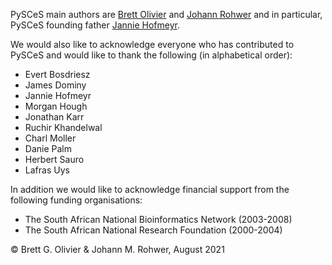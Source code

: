 PySCeS main authors are [Brett Olivier](https://research.vu.nl/en/persons/bg-olivier)
and [Johann Rohwer](https://github.com/jmrohwer) and in particular, PySCeS founding
father [Jannie Hofmeyr]().

We would also like to acknowledge everyone who has contributed to PySCeS and would like
to thank the following (in alphabetical order):

* Evert Bosdriesz
* James Dominy
* Jannie Hofmeyr
* Morgan Hough
* Jonathan Karr
* Ruchir Khandelwal
* Charl Moller
* Danie Palm
* Herbert Sauro
* Lafras Uys

In addition we would like to acknowledge financial support from the following funding
organisations:

* The South African National Bioinformatics Network (2003-2008)
* The South African National Research Foundation (2000-2004)

© Brett G. Olivier & Johann M. Rohwer, August 2021
